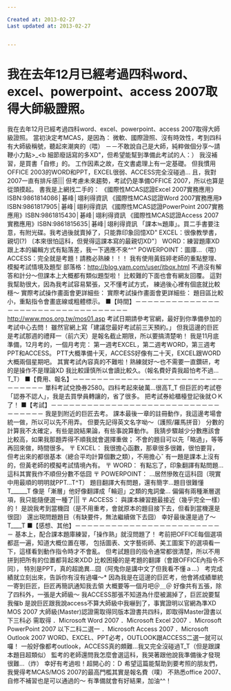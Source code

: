 ```yaml
---

Created at: 2013-02-27
Last updated at: 2013-02-27


---
```


# 我在去年12月已經考過四科word、excel、powerpoint、access 2007取得大師級證照。


我在去年12月已經考過四科word、excel、powerpoint、access 2007取得大師級證照。
當初決定考MCAS，是因為：
微軟、國際證照、沒有時效性，考到四科有大師級稱號，聽起來潮爽的（喂）
－－不敢說自己是大師，純粹做個分享～請鞭小力點>\_<b
細節廢話寫的多XD"，但希望能幫到準備此考試的人：）
我沒補習，是買書「自修」的。
工作因素之故，在文書處理上有一定基礎。
但我慣用OFFICE 2003的WORD和PPT，EXCEL很弱、ACCESS完全沒碰過…
且，我對2007一直有排斥感|||
但考慮未來趨勢，考試仍是準備OFFICE 2007，所以也算是從頭摸起。
書我是上網找二手的：
《國際性MCAS認證Excel 2007實務應用》ISBN:9861814086│碁峰│翊利得資訊
《國際性MCAS認證Word 2007實務應用》ISBN:9861817905│碁峰│翊利得資訊
《國際性MCAS認證PowerPoint 2007實務應用》ISBN:9861815430│碁峰│翊利得資訊
《國際性MCAS認證Access 2007實務應用》ISBN:9861815635│碁峰│翊利得資訊
「課本≒題庫」。買二手書要注意，有附光碟。我考過後就賣掉了，只能靠印象回憶XD"
EXCEL：很像教學書，親切(?) 〔本來很怕這科，但覺得這課本寫的最親切XD"〕
WORD：練習題庫XD 跟上本的編輯方式有點落差，我一下適應不來^^"
POWERPOINT：圖庫…（喂）
ACCESS：完全就是考題！請務必熟練！！！
我有使用黃鈺婷老師的重點整理、模擬考試情境及題型
部落格：http://blog.yam.com/user/itbox.html
不過沒有解答和計分～但課本上大概都有類似題型啦！
比較難的下面也會有網友回覆。
這對我幫助很大，因為我考試容易緊張，又不懂考試方式，
練過後心裡有個底就比較穩～
實際考試操作畫面會更詳細些：
實際考試操作畫面會更詳細些：
題目區比較小，重點指令會畫底線或粗體標示。
■【時間】－－－－－－－－－－－－－－－－－－－－－－－－－－－－－－－－－－
http://www.mos.org.tw/mos01.asp
考試日期請參考官網，最好到你準備參加的考試中心去問！
雖然官網上寫「建議您最好考試前三天預約。」
但我這邊的巨匠是考試那週的禮拜一（前六天）是報名截止期限，所以要搞清楚喲！
我是11月底準備，12月考的，一個月考完：
第一週考EXCEL，第二週考WORD，第三週考PPT和ACCESS。
PTT大概準備十天，ACCESS好像有二十天，EXCEL跟WORD大概兩個星期吧。
其實考試內容真的不難啦！熟練就好～也不需要一直鑽研，考的是操作不是理論XD
我比較謹慎所以會讀比較久。（報名費好貴我超怕考不過…T\_T）
■【費用、報名】－－－－－－－－－－－－－－－－－－－－－－－－－－－－－－－
單科考試兌換券2580。四科考起來破萬…很高T\_T
但巨匠的考試卷「認券不認人」，我是去買學員轉讓的，省了很多。
把考試券給櫃檯登記後就ＯＫ了！
■【考試】－－－－－－－－－－－－－－－－－－－－－－－－－－－－－－－－－－
我是到附近的巨匠去考。
課本最後一章的註冊動作，我這邊考場會統一做，所以可以先不用弄。
但要先記得英文名字呦～（護照/羅馬拼音）
分數的計算我不太確定，有些是說結果論，有些事說算動作。
我猜步驟越少分數應該會比較高，如果我那題弄得不順我就會選擇重做；
不會的題目可以先「略過」，等等再回來做，時間很多。
〒 EXCEL：
我很擔心函數，那章很多很雜，很怕要背，
但考出來的都很基本（總合平均計算個數之類），不用擔心ˇ
有一題是課本上沒有的，但黃老師的模擬考試情境內有。
〒 WORD：
有點忘了，印象翻譯有點問題…
這科其實我作不順但分數不低囧
〒 POWERPOINT：
…居然慘敗在這科囧（現實中用最順的明明就PPT…T^T）
題目翻譯大有問題，還有簡字…題目很難懂T\_\_\_\_\_\_T
像是「漸層」他好像翻譯成「輪迴」之類的鬼詞彙…
偏偏有兩種漸層選項，我只能隨便選一種了|||
〒 ACCESS：
與課本練習題最接近（幾乎完全一樣）的！
是說我考到當機囧（是不用重考，會就原本的題目接下去，但看到當機還是很囧）
還出現問題題目（有缺要件，無法繼續做下去囧）
幸好最後還是過了～T\_\_\_\_T
■【感想、其他】－－－－－－－－－－－－－－－－－－－－－－－－－
基本上，配合課本題庫練習，「操作熟」就沒問題了！
考前把OFFICE每個選項都逛一遍，知道大概位置在哪，
包括圖表、文字藝術師、美工圖案下的選項看一下，這樣看到動作指令時才不會亂。
但考試題目的指令通常都很清楚，所以不用拼到把所有的位置都背起來XDD
比較困擾的是考題的翻譯（會跟OFFICE內指令不同），
特別是PPT，真的超詭異…囧（阿鬼你是講中文了但我看不懂ａ…）
考完成績就立刻出來，告訴你有沒有過囉～\*
因為我是在這邊的巨匠考，他會將成績單統一寄到巨匠，巨匠再簡訊通知我去領
大概要等一個月吧＠＿＠
好像共有五張，除了四科外，一張是大師級～
我ACCESS那張不知道為什麼被漏掉了，巨匠說要幫我催b
是說巨匠跟我說access不算大師級中我嚇到了，事實證明以官網為準XD
MOS 2007 大師級(Master)認證需取得同版本證書共四科，即取得Master證書以下三科必
需取得
．Microsoft Word 2007
．Microsoft Excel 2007
．Microsoft PowerPoint 2007
以下二科二選一
．Microsoft Access 2007
．Microsoft Outlook 2007
WORD、EXCEL、PPT必考，OUTLOOK跟ACCESS二選一就可以囉！
一般好像都考outlook，ACCESS真的頗難…我又完全沒碰過T\_T（但是跟課本題目超類似）
監考的老師還問我怎麼會選這科，我哭著跟他說我準備後才發現很難…（炸）
幸好有考過啦！超開心的：Ｄ
希望這篇能幫助到要考照的朋友們，
我覺得考MCAS/MOS 2007的最高門檻其實是報名費（噗）
不熟悉office 2007、自修不補習也是可以通過的～
有準備就會有好結果，加油^^！

